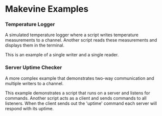 # Makevine Examples

### Temperature Logger

A simulated temperature logger where a script writes temperature measurements to a channel. Another script reads these measurements and displays them in the terminal.

This is an example of a single writer and a single reader.

### Server Uptime Checker

A more complex example that demonstrates two-way communication and multiple writers to a channel.

This example demonstrates a script that runs on a server and listens for commands. Another script acts as a client and sends commands to all listeners. When the client sends out the 'uptime' command each server will respond with its uptime.
